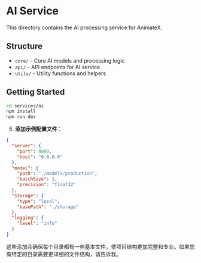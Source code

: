 # AI Service

This directory contains the AI processing service for AnimateX.

## Structure

- `core/` - Core AI models and processing logic
- `api/` - API endpoints for AI service
- `utils/` - Utility functions and helpers

## Getting Started

```bash
cd services/ai
npm install
npm run dev
```

5. **添加示例配置文件**：

```json:services/ai/config/default.json
{
  "server": {
    "port": 8080,
    "host": "0.0.0.0"
  },
  "model": {
    "path": "./models/production",
    "batchSize": 1,
    "precision": "float32"
  },
  "storage": {
    "type": "local",
    "basePath": "./storage"
  },
  "logging": {
    "level": "info"
  }
}
```

这些添加会确保每个目录都有一些基本文件，使项目结构更加完整和专业。如果您有特定的目录需要更详细的文件结构，请告诉我。 